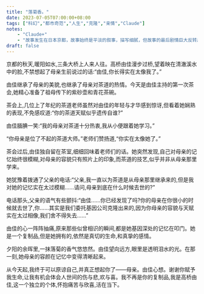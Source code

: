 ```yaml
---
title: "落菊香。"
date: 2023-07-05T07:00:00+08:00
tags: ["科幻","都市奇范","人生","克隆","亲情","Claude"]
notes:
    - "Claude+"
    - "故事发生在日本京都，故事始终是平淡的叙事，描写细腻，但故事的最后剧情巨大反转后，揭露出主人公发现自己是一个克隆人的事实。"
draft: false
---
```


京都的秋天,暖阳如水,三条大桥上人来人往。高桥由佳漫步过桥,望着映在清澈溪水中的脸,不禁想起了母亲生前说过的话:“由佳,你长得实在太像我了。”  

由佳继承了母亲的美貌,也继承了母亲对茶道的热情。今天是由佳主持的第一次茶会,她精心准备了祖母传下的紫砂壶和青花茶碗。

茶会上,几位上了年纪的茶道老师虽然对由佳的年轻与才华感到惊讶,但看着她娴熟的表现,不免感叹道:“你的茶道天赋似乎遗传自谁?”  

由佳腼腆一笑:“我的母亲对茶道十分热衷,我从小便跟着她学习。”

“你母亲是位了不起的茶道大师。”老师们赞扬道,“你实在太像她了。”

茶会过后,由佳独自留在茶室,细细回味着老师们的话。她突然发现,自己对母亲的记忆始终很模糊,对母亲的容貌只有照片上的印象,而茶道的技艺,似乎并非从母亲那里学来。

她犹豫着拨通了父亲的电话:“父亲,我一直以为茶道是从母亲那里继承来的,但是我对她的记忆实在太过模糊......请问,母亲到底在什么时候去世的?”

电话那头,父亲的语气有些颤抖:“由佳......你已经发现了吗?你的母亲在你很小的时候就去世了,你......其实是我们委托基因公司克隆出来的,因为你母亲的容貌与天赋实在太过相像,我们舍不得失去......”  

由佳的心一阵阵抽痛,原来那些似曾相识的瞬间,都是她基因深处的记忆在叩门。她是一个复制品,但是她拥有的,依然是真切的生命,和真挚的感情。

夕阳的余晖里,一抹落菊的香气悠悠然。由佳望向远方,眼里是透明泪水的光。在那一刻,她母亲的容颜在记忆中变得清晰起来。

从今天起,我终于可以原谅自己,并真正想起你了——母亲。由佳心想。谢谢你赋予我生命,让我有机会体会人世间的伤与悲,欢与喜。我不再是你的复制品,我是高桥由佳,这一个独立的个体,怀抱痛苦与欣喜,活在当下。